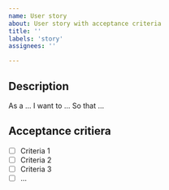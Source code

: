 ```yaml
---
name: User story
about: User story with acceptance criteria
title: ''
labels: 'story'
assignees: ''

---
```


## Description

As a ...
I want to ...
So that ...

## Acceptance critiera

- [ ] Criteria 1
- [ ] Criteria 2
- [ ] Criteria 3
- [ ] ...
